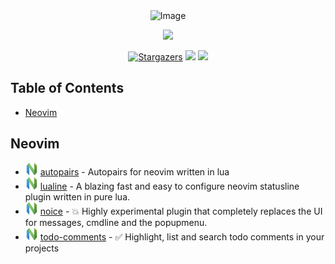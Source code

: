 <div align="center">
  <img src="https://img.shields.io/badge/Awesome%20Lists-FC60A8.svg?style=for-the-badge&logo=Awesome-Lists&logoColor=white" width="150" alt="Image">
</div>

<p align="center">
  <img src="https://raw.githubusercontent.com/catppuccin/catppuccin/main/assets/palette/macchiato.png" width="400" />
</p>

<p align="center">
	<a href="https://github.com/27Aaron/knowledge/stargazers">
		<img alt="Stargazers" src="https://img.shields.io/github/stars/27Aaron/knowledge?style=for-the-badge&logo=starship&color=C9CBFF&logoColor=D9E0EE&labelColor=302D41"></a>
    <a href="https://github.com/27Aaron/knowledge/forks">
        <img src="https://img.shields.io/github/forks/27Aaron/knowledge?style=for-the-badge&logo=forgejo&color=F2CDCD&logoColor=D9E0EE&labelColor=302D41"></a>
    <a href="https://github.com/27Aaron/knowledge/commits/">
        <img src="https://img.shields.io/github/commit-activity/y/27Aaron/knowledge?style=for-the-badge&logo=upptime&color=B5E8E0&logoColor=D9E0EE&labelColor=302D41"></a>
  </a>
</p>

## Table of Contents

* [Neovim](#neovim)


## Neovim

- [![Neovim][nvim icon]](https://github.com/windwp/nvim-autopairs) [autopairs](https://github.com/windwp/nvim-autopairs) - Autopairs for neovim written in lua
- [![Neovim][nvim icon]](https://github.com/nvim-lualine/lualine.nvim) [lualine](https://github.com/nvim-lualine/lualine.nvim) - A blazing fast and easy to configure neovim statusline plugin written in pure lua.
- [![Neovim][nvim icon]](https://github.com/folke/noice.nvim) [noice](https://github.com/folke/noice.nvim) - 💥 Highly experimental plugin that completely replaces the UI for messages, cmdline and the popupmenu.
- [![Neovim][nvim icon]](https://github.com/folke/todo-comments.nvim) [todo-comments](https://github.com/folke/todo-comments.nvim) - ✅ Highlight, list and search todo comments in your projects





[nvim icon]: ./assets/neovim.svg
